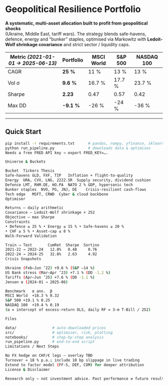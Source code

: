 # Geopolitical Resilience Portfolio

**A systematic, multi-asset allocation built to profit from geopolitical shocks**  
(Ukraine, Middle East, tariff wars). The strategy blends safe-havens, defence, energy and “bunker” staples, optimised via Markowitz with **Ledoit-Wolf shrinkage covariance** and strict sector / liquidity caps.

| Metric *(2021-01-01 → 2025-06-13)* | Portfolio | MSCI World | S&P 500 | NASDAQ 100 |
| --- | --- | --- | --- | --- |
| CAGR | **25 %** | 11 % | 13 % | 13 % |
| Vol σ | **9.6 %** | 16.7 % | 17.7 % | 23.7 % |
| Sharpe | **2.23** | 0.47 | 0.57 | 0.42 |
| Max DD | **-9.1 %** | -26 % | -24 % | -36 % |

---

## Quick Start
```bash
pip install -r requirements.txt      # pandas, numpy, yfinance, sklearn …
python run_pipeline.py               # downloads data & optimises
Needs a free FRED API key → export FRED_KEY=….

Universe & Buckets

Bucket	Tickers	Thesis
Safe-havens	GLD, FXF, TIP	Inflation + flight-to-quality
Energy	URA, CVX, LNG, 2222.SR	Supply security, dividend cushion
Defence	LMT, RHM.DE, HO.PA	NATO 2 % GDP, hypersonic tech
Bunker staples	NVO, PG, JNJ, DE	Crisis-resilient cash-flows
Tech edge	MSFT, CRWD	Cyber & cloud backbone
Optimiser

Returns – daily arithmetic
Covariance – Ledoit-Wolf shrinkage × 252
Objective – max Sharpe
Constraints
• Defence ≤ 25 % • Energy ≤ 15 % • Safe-havens ≥ 20 %
• CHF ≥ 5 % • Asset-cap ≤ 8 %
Walk-Forward Validation

Train → Test       CumRet  Sharpe  Sortino
2021-22 → 2022-24   12.8%   0.48     0.76
2022-24 → 2024-25   32.8%   2.63     4.92
Crisis Snapshots

Ukraine (Feb–Jun ’22) +9.6 % (S&P –14 %)
US Bank stress (Mar–Apr ’23) +7.1 % (DD -1.2 %)
Tariffs (Apr–Jun ’25) +7.6 % (DD -1.1 %)
Jensen α (2024-01 → 2025-06)

Benchmark	α ann.	β
MSCI World	+18.3 %	0.32
S&P 500	+19.1 %	0.25
NASDAQ 100	+19.4 %	0.19
(α = intercept of excess-return OLS, daily RF = 3-m T-Bill / 252)

Files

data/                # auto-downloaded prices
src/                 # optimiser, risk, plotting
notebooks/           # step-by-step analysis
run_pipeline.py      # end-to-end script
Limitations / Next Steps

No FX hedge on CHF/€ legs – overlay TBD
Turnover ≈ 18 % p.a.; include 10 bp slippage in live trading
Extend to factor model (FF-5, DEF, COM) for deeper attribution
License & Disclaimer

Research only — not investment advice. Past performance ≠ future results.


